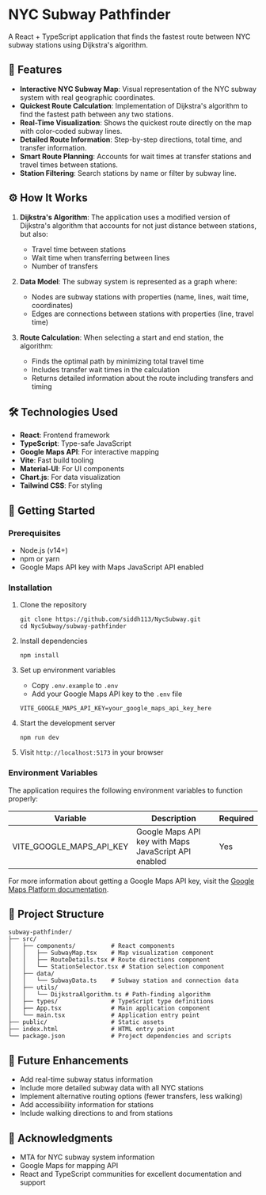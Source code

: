 # NYC Subway Pathfinder

A React + TypeScript application that finds the fastest route between NYC subway stations using Dijkstra's algorithm.

## 🚀 Features

  - **Interactive NYC Subway Map**: Visual representation of the NYC subway system with real geographic coordinates.
  - **Quickest Route Calculation**: Implementation of Dijkstra's algorithm to find the fastest path between any two stations.
  - **Real-Time Visualization**: Shows the quickest route directly on the map with color-coded subway lines.
  - **Detailed Route Information**: Step-by-step directions, total time, and transfer information.
  - **Smart Route Planning**: Accounts for wait times at transfer stations and travel times between stations.
  - **Station Filtering**: Search stations by name or filter by subway line.

## ⚙️ How It Works

1.  **Dijkstra's Algorithm**: The application uses a modified version of Dijkstra's algorithm that accounts for not just distance between stations, but also:

      * Travel time between stations
      * Wait time when transferring between lines
      * Number of transfers

2.  **Data Model**: The subway system is represented as a graph where:

      * Nodes are subway stations with properties (name, lines, wait time, coordinates)
      * Edges are connections between stations with properties (line, travel time)

3.  **Route Calculation**: When selecting a start and end station, the algorithm:

      * Finds the optimal path by minimizing total travel time
      * Includes transfer wait times in the calculation
      * Returns detailed information about the route including transfers and timing

## 🛠️ Technologies Used

  - **React**: Frontend framework
  - **TypeScript**: Type-safe JavaScript
  - **Google Maps API**: For interactive mapping
  - **Vite**: Fast build tooling
  - **Material-UI**: For UI components
  - **Chart.js**: For data visualization
  - **Tailwind CSS**: For styling

## 🏁 Getting Started

### Prerequisites

  - Node.js (v14+)
  - npm or yarn
  - Google Maps API key with Maps JavaScript API enabled

### Installation

1.  Clone the repository

    ```
    git clone https://github.com/siddh113/NycSubway.git
    cd NycSubway/subway-pathfinder
    ```

2.  Install dependencies

    ```
    npm install
    ```

3.  Set up environment variables

      - Copy `.env.example` to `.env`
      - Add your Google Maps API key to the `.env` file

    <!-- end list -->

    ```
    VITE_GOOGLE_MAPS_API_KEY=your_google_maps_api_key_here
    ```

4.  Start the development server

    ```
    npm run dev
    ```

5.  Visit `http://localhost:5173` in your browser

### Environment Variables

The application requires the following environment variables to function properly:

| Variable                 | Description                                      | Required |
| ------------------------ | ------------------------------------------------ | -------- |
| VITE\_GOOGLE\_MAPS\_API\_KEY | Google Maps API key with Maps JavaScript API enabled | Yes      |

For more information about getting a Google Maps API key, visit the [Google Maps Platform documentation](https://developers.google.com/maps/documentation/javascript/get-api-key).

## 📁 Project Structure

```
subway-pathfinder/
├── src/
│   ├── components/          # React components
│   │   ├── SubwayMap.tsx    # Map visualization component
│   │   ├── RouteDetails.tsx # Route directions component
│   │   └── StationSelector.tsx # Station selection component
│   ├── data/
│   │   └── SubwayData.ts    # Subway station and connection data
│   ├── utils/
│   │   └── DijkstraAlgorithm.ts # Path-finding algorithm
│   ├── types/               # TypeScript type definitions
│   ├── App.tsx              # Main application component
│   └── main.tsx             # Application entry point
├── public/                  # Static assets
├── index.html               # HTML entry point
└── package.json             # Project dependencies and scripts
```

## 🔮 Future Enhancements

  - Add real-time subway status information
  - Include more detailed subway data with all NYC stations
  - Implement alternative routing options (fewer transfers, less walking)
  - Add accessibility information for stations
  - Include walking directions to and from stations

## 🙏 Acknowledgments

  - MTA for NYC subway system information
  - Google Maps for mapping API
  - React and TypeScript communities for excellent documentation and support

